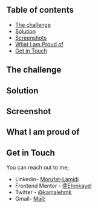 ## Table of contents
- [The challenge](#the-challenge)
- [Solution](#the-solution)
- [Screenshots](#screenshot)
- [What I am Proud of](#what-I-am-proud-of)
- [Get in Touch](#get-in-touch)

## The challenge



## Solution



## Screenshot




## What I am proud of




## Get in Touch

You can reach out to me;
 - Linkedin- [Morufat-Lamidi](https://linkedin.com/in/morufat-lamidi)
 - Frontend Mentor - [@Ehmkayel](https://www.frontendmentor.io/profile/Ehmkayel)
 - Twitter - [@kamalehmk](https://www.twitter.com/kamalehmk)
 - Gmail- [Mail](mailto:lamidimorufat0@gmail.com);


